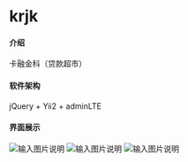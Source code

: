 # krjk

#### 介绍
卡融金科（贷款超市） 

#### 软件架构
jQuery + Yii2 + adminLTE

#### 界面展示

![输入图片说明](https://images.gitee.com/uploads/images/2019/0808/183913_8050fc84_1804453.png "krjk-index.png")
![输入图片说明](https://images.gitee.com/uploads/images/2019/0808/183926_33641866_1804453.png "krjk-article.png")
![输入图片说明](https://images.gitee.com/uploads/images/2019/0808/183940_f6936d49_1804453.png "krjk-user.png")